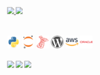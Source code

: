 ##
<div>
  <a href="https://beacons.ai/raphaelsampaio1">
    <img height="180em" src="https://github-readme-stats.vercel.app/api?username=raphaelsampaio1&show_icons=true&theme=blue-green&include_all_commits=true&count_private=true&bg_color=30,0A0C4E,000000&title_color=fff&text_color=fff"/>
    <img height="180em" src="https://github-readme-stats.vercel.app/api/top-langs/?username=raphaelsampaio1&layout=compact&langs_count=16&theme=blue-green&bg_color=30,0A0C4E,000000&title_color=fff&text_color=fff&exclude_repo=projeto1,projeto2,projeto3"/>
  </a>
</div>


##
<div style="display: inline-block;"><br>
    <img align="center" alt="Raphael-Python" height="30" width="30" src="https://raw.githubusercontent.com/devicons/devicon/master/icons/python/python-original.svg">
    <img align="center" alt="Raphael-Jupyter" height="30" width="30" src="https://raw.githubusercontent.com/devicons/devicon/master/icons/jupyter/jupyter-original.svg">
    <img align="center" alt="Raphael-Microsoft SQL Server" height="30" width="30" src="https://raw.githubusercontent.com/devicons/devicon/master/icons/microsoftsqlserver/microsoftsqlserver-plain.svg">
    <img align="center" alt="Raphael-WordPress" height="30" width="30" src="https://raw.githubusercontent.com/devicons/devicon/master/icons/wordpress/wordpress-plain.svg">
    <img align="center" alt="Raphael-AWS" height="30" width="30" src="https://raw.githubusercontent.com/devicons/devicon/master/icons/amazonwebservices/amazonwebservices-original-wordmark.svg">
    <img align="center" alt="Raphael-SQL Developer" height="30" width="30" src="https://raw.githubusercontent.com/devicons/devicon/master/icons/oracle/oracle-original.svg">
</div>

##

<div>
    <a href="mailto:raphaelsantos.jan@gmail.com"><img src="https://img.shields.io/badge/-Gmail-%23D14836?style=for-the-badge&logo=gmail&logoColor=white" target="_blank"></a>
    <a href="https://www.linkedin.com/in/gabriel-nery-24904b181/" target="_blank"><img src="https://img.shields.io/badge/-LinkedIn-%230077B5?style=for-the-badge&logo=linkedin&logoColor=white" target="_blank"></a>
    <a href="https://jaencontrei.com"><img src="https://img.shields.io/badge/Wordpress-BA55D3?style=for-the-badge&logo=wordpress&logoColor=white" target="_blank"></a>
</div>
